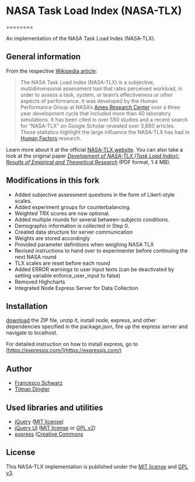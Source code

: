 # NASA Task Load Index (NASA-TLX)
========

An implementation of the NASA Task Load Index (NASA-TLX).

## General information
From the respective [Wikipedia article](http://en.wikipedia.org/wiki/NASA-TLX):
> The NASA Task Load Index (NASA-TLX) is a subjective, multidimensional assessment tool that rates perceived workload, in order to assess a task, system, or team’s effectiveness or other aspects of performance. It was developed by the Human Performance Group at NASA’s [Ames Research Center](http://en.wikipedia.org/wiki/Ames_Research_Center) over a three year development cycle that included more than 40 laboratory simulations. It has been cited in over 550 studies and a recent search for “NASA-TLX” on Google Scholar revealed over 3,660 articles. These statistics highlight the large influence the NASA-TLX has had in [Human Factors](http://en.wikipedia.org/wiki/Human_Factors) research.

Learn more about it at the official [NASA-TLX website](http://humansystems.arc.nasa.gov/groups/TLX/). You can also take a look at the original paper [<cite>Development of NASA-TLX (Task Load Index): Results of Empirical and Theoretical Research</cite>](http://humansystems.arc.nasa.gov/groups/TLX/downloads/NASA-TLXChapter.pdf) (PDF format, 1.4 MB).

## Modifications in this fork
- Added subjective assessment questions in the form of Likert-style scales.
- Added experiment groups for counterbalancing.
- Weighted TRX scores are now optional.
- Added multiple rounds for several between-subjects conditions.
- Demographic information is collected in Step 0.
- Created data structure for server communication
- Weights are stored accordingly
- Provided parameter definitions when weighing NASA TLX
- Revised instructions to hand over to experimenter before continuing the next NASA round
- TLX scales are reset before each round
- Added ERROR warnings to user input texts (can be deactivated by setting variable enforce_user_input to false)
- Removed Highcharts
- Integrated Node Express Server for Data Collection

## Installation
[download](https://github.com/Til-D/nasa-tlx/archive/master.zip) the ZIP file, unzip it, install node, express, and other dependencies specified in the package.json, fire up the express server and navigate to localhost.

For detailed instruction on how to install express, go to [https://expressjs.com/](https://expressjs.com/)

## Author
- [Francesco Schwarz](https://github.com/isellsoap/)
- [Tilman Dingler](https://github.com/Til-D/)

## Used libraries and utilities
- [jQuery](http://jquery.com/) ([MIT license](https://github.com/jquery/jquery/blob/master/MIT-LICENSE.txt))
- [jQuery UI](http://jqueryui.com/) ([MIT license](http://www.opensource.org/licenses/mit-license) or [GPL v2](http://opensource.org/licenses/GPL-2.0))
- [express](https://expressjs.com/) ([Creative Commons](https://creativecommons.org/licenses/by-sa/3.0/us/)

## License
This NASA-TLX implementation is published under the [MIT license](http://www.opensource.org/licenses/mit-license) and [GPL v3](http://opensource.org/licenses/GPL-3.0).
